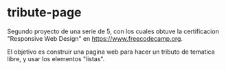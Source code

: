 # tribute-page

Segundo proyecto de una serie de 5, con los cuales obtuve la certificacion "Responsive Web Design" en https://www.freecodecamp.org.

El objetivo es construir una pagina web para hacer un tributo de tematica libre, y usar los elementos "listas". 
